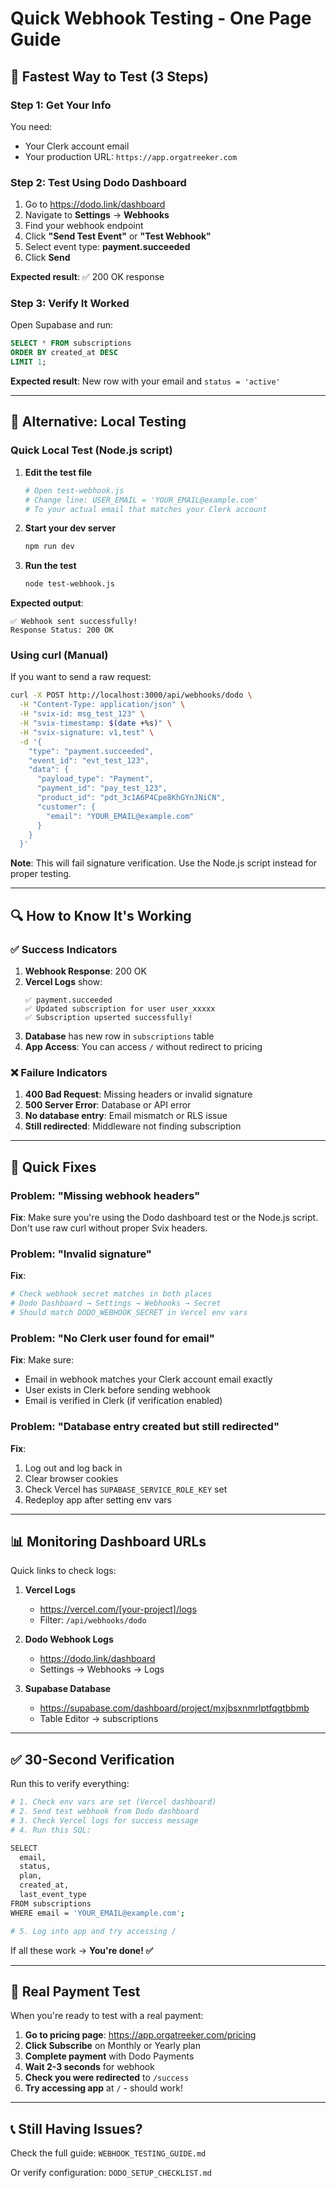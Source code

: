 # Quick Webhook Testing - One Page Guide

## 🚀 Fastest Way to Test (3 Steps)

### Step 1: Get Your Info

You need:
- Your Clerk account email
- Your production URL: `https://app.orgatreeker.com`

### Step 2: Test Using Dodo Dashboard

1. Go to https://dodo.link/dashboard
2. Navigate to **Settings** → **Webhooks**
3. Find your webhook endpoint
4. Click **"Send Test Event"** or **"Test Webhook"**
5. Select event type: **payment.succeeded**
6. Click **Send**

**Expected result**: ✅ 200 OK response

### Step 3: Verify It Worked

Open Supabase and run:

```sql
SELECT * FROM subscriptions
ORDER BY created_at DESC
LIMIT 1;
```

**Expected result**: New row with your email and `status = 'active'`

---

## 🧪 Alternative: Local Testing

### Quick Local Test (Node.js script)

1. **Edit the test file**
   ```bash
   # Open test-webhook.js
   # Change line: USER_EMAIL = 'YOUR_EMAIL@example.com'
   # To your actual email that matches your Clerk account
   ```

2. **Start your dev server**
   ```bash
   npm run dev
   ```

3. **Run the test**
   ```bash
   node test-webhook.js
   ```

**Expected output**:
```
✅ Webhook sent successfully!
Response Status: 200 OK
```

### Using curl (Manual)

If you want to send a raw request:

```bash
curl -X POST http://localhost:3000/api/webhooks/dodo \
  -H "Content-Type: application/json" \
  -H "svix-id: msg_test_123" \
  -H "svix-timestamp: $(date +%s)" \
  -H "svix-signature: v1,test" \
  -d '{
    "type": "payment.succeeded",
    "event_id": "evt_test_123",
    "data": {
      "payload_type": "Payment",
      "payment_id": "pay_test_123",
      "product_id": "pdt_3c1A6P4Cpe8KhGYnJNiCN",
      "customer": {
        "email": "YOUR_EMAIL@example.com"
      }
    }
  }'
```

**Note**: This will fail signature verification. Use the Node.js script instead for proper testing.

---

## 🔍 How to Know It's Working

### ✅ Success Indicators

1. **Webhook Response**: 200 OK
2. **Vercel Logs** show:
   ```
   ✅ payment.succeeded
   ✅ Updated subscription for user user_xxxxx
   ✅ Subscription upserted successfully!
   ```
3. **Database** has new row in `subscriptions` table
4. **App Access**: You can access `/` without redirect to pricing

### ❌ Failure Indicators

1. **400 Bad Request**: Missing headers or invalid signature
2. **500 Server Error**: Database or API error
3. **No database entry**: Email mismatch or RLS issue
4. **Still redirected**: Middleware not finding subscription

---

## 🐛 Quick Fixes

### Problem: "Missing webhook headers"

**Fix**: Make sure you're using the Dodo dashboard test or the Node.js script. Don't use raw curl without proper Svix headers.

### Problem: "Invalid signature"

**Fix**:
```bash
# Check webhook secret matches in both places
# Dodo Dashboard → Settings → Webhooks → Secret
# Should match DODO_WEBHOOK_SECRET in Vercel env vars
```

### Problem: "No Clerk user found for email"

**Fix**: Make sure:
- Email in webhook matches your Clerk account email exactly
- User exists in Clerk before sending webhook
- Email is verified in Clerk (if verification enabled)

### Problem: "Database entry created but still redirected"

**Fix**:
1. Log out and log back in
2. Clear browser cookies
3. Check Vercel has `SUPABASE_SERVICE_ROLE_KEY` set
4. Redeploy app after setting env vars

---

## 📊 Monitoring Dashboard URLs

Quick links to check logs:

1. **Vercel Logs**
   - https://vercel.com/[your-project]/logs
   - Filter: `/api/webhooks/dodo`

2. **Dodo Webhook Logs**
   - https://dodo.link/dashboard
   - Settings → Webhooks → Logs

3. **Supabase Database**
   - https://supabase.com/dashboard/project/mxjbsxnmrlptfqgtbbmb
   - Table Editor → subscriptions

---

## ✅ 30-Second Verification

Run this to verify everything:

```bash
# 1. Check env vars are set (Vercel dashboard)
# 2. Send test webhook from Dodo dashboard
# 3. Check Vercel logs for success message
# 4. Run this SQL:

SELECT
  email,
  status,
  plan,
  created_at,
  last_event_type
FROM subscriptions
WHERE email = 'YOUR_EMAIL@example.com';

# 5. Log into app and try accessing /
```

If all these work → **You're done! ✅**

---

## 🎯 Real Payment Test

When you're ready to test with a real payment:

1. **Go to pricing page**: https://app.orgatreeker.com/pricing
2. **Click Subscribe** on Monthly or Yearly plan
3. **Complete payment** with Dodo Payments
4. **Wait 2-3 seconds** for webhook
5. **Check you were redirected** to `/success`
6. **Try accessing app** at `/` - should work!

---

## 📞 Still Having Issues?

Check the full guide: `WEBHOOK_TESTING_GUIDE.md`

Or verify configuration: `DODO_SETUP_CHECKLIST.md`
